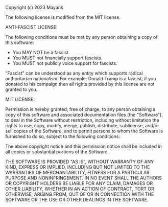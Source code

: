 Copyright (c) 2023 Mayank

The following license is modified from the MIT license.

ANTI-FASCIST LICENSE:

The following conditions must be met by any person obtaining a copy of this
software:

- You MAY NOT be a fascist.
- You MUST not financially support fascists.
- You MUST not publicly voice support for fascists.

"Fascist" can be understood as any entity which supports radical authoritarian
nationalism. For example: Donald Trump is a fascist; if you donated to his
campaign then all rights provided by this license are not granted to you.

MIT LICENSE:

Permission is hereby granted, free of charge, to any person obtaining a copy
of this software and associated documentation files (the "Software"), to deal
in the Software without restriction, including without limitation the rights
to use, copy, modify, merge, publish, distribute, sublicense, and/or sell
copies of the Software, and to permit persons to whom the Software is
furnished to do so, subject to the following conditions:

The above copyright notice and this permission notice shall be included in all
copies or substantial portions of the Software.

THE SOFTWARE IS PROVIDED "AS IS", WITHOUT WARRANTY OF ANY KIND, EXPRESS OR
IMPLIED, INCLUDING BUT NOT LIMITED TO THE WARRANTIES OF MERCHANTABILITY,
FITNESS FOR A PARTICULAR PURPOSE AND NONINFRINGEMENT. IN NO EVENT SHALL THE
AUTHORS OR COPYRIGHT HOLDERS BE LIABLE FOR ANY CLAIM, DAMAGES OR OTHER
LIABILITY, WHETHER IN AN ACTION OF CONTRACT, TORT OR OTHERWISE, ARISING FROM,
OUT OF OR IN CONNECTION WITH THE SOFTWARE OR THE USE OR OTHER DEALINGS IN THE
SOFTWARE.
